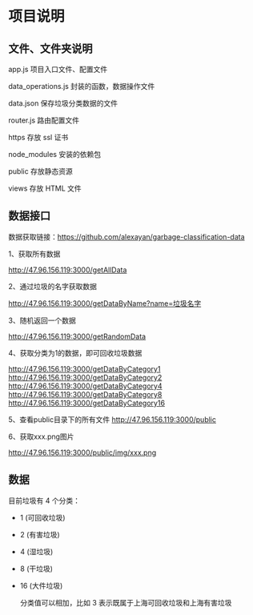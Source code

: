 # 项目说明

## 文件、文件夹说明

app.js 项目入口文件、配置文件

data_operations.js 封装的函数，数据操作文件

data.json 保存垃圾分类数据的文件

router.js 路由配置文件

https 存放 ssl 证书

node_modules 安装的依赖包

public 存放静态资源

views 存放 HTML 文件

## 数据接口

数据获取链接：https://github.com/alexayan/garbage-classification-data

1、获取所有数据

http://47.96.156.119:3000/getAllData

2、通过垃圾的名字获取数据

http://47.96.156.119:3000/getDataByName?name=垃圾名字

3、随机返回一个数据

http://47.96.156.119:3000/getRandomData

4、获取分类为1的数据，即可回收垃圾数据

http://47.96.156.119:3000/getDataByCategory1
http://47.96.156.119:3000/getDataByCategory2
http://47.96.156.119:3000/getDataByCategory4
http://47.96.156.119:3000/getDataByCategory8
http://47.96.156.119:3000/getDataByCategory16

5、查看public目录下的所有文件
http://47.96.156.119:3000/public

6、获取xxx.png图片

http://47.96.156.119:3000/public/img/xxx.png



## 数据

目前垃圾有 4 个分类：

- 1 (可回收垃圾)

- 2 (有害垃圾)

- 4 (湿垃圾)

- 8 (干垃圾)

- 16 (大件垃圾)

  分类值可以相加，比如 3 表示既属于上海可回收垃圾和上海有害垃圾









